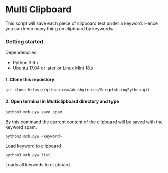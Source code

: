# Multi Clipboard 
This script will save each piece of clipboard text under a keyword. 
Hence you can keep many thing on clipboard by keywords.


### Getting started
Dependenciies:
- Python 3.6.x
- Ubuntu 17.04 or later or Linux Mint 18.x 

#### 1. Clone this repoistory
```bash
git clone https://github.com/akashgiricse/ScriptsUsingPython.git
```

#### 2. Open terminal in Multiclipboard directory and type
```bash
python3 mcb.pyw save spam
```
By this command the current content of the clipboard
will be saved with the keyword spam.

```bash
python3 mcb.pyw <keyword>
```
Load keyword to clipboard

```bash
python3 mcb.pyw list
```
Loads all keywods to clipboard.